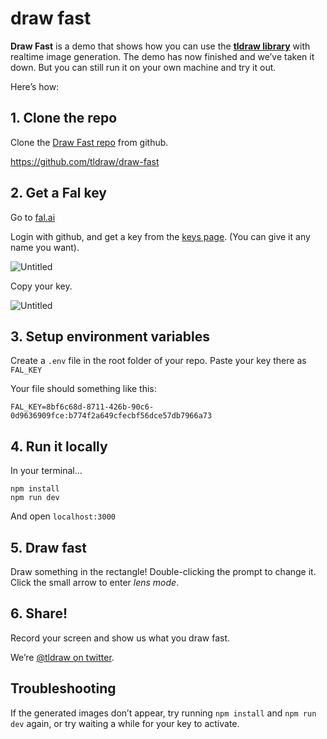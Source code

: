 # draw fast

**Draw Fast** is a demo that shows how you can use the [**tldraw library**](https://tldraw.dev) with realtime image generation. The demo has now finished and we’ve taken it down. But you can still run it on your own machine and try it out.

Here’s how:

## 1. Clone the repo

Clone the [Draw Fast repo](https://github.com/tldraw/draw-fast) from github.

https://github.com/tldraw/draw-fast

## 2. Get a Fal key

Go to [fal.ai](https://fal.ai)

Login with github, and get a key from the [keys page](https://www.fal.ai/dashboard/keys). (You can give it any name you want).

![Untitled](https://prod-files-secure.s3.us-west-2.amazonaws.com/caa9ce5f-2803-48f0-a148-84fb1782a8cb/e44ea754-1155-4693-ba2c-31fb8fb5914c/Untitled.png)

Copy your key.

![Untitled](https://prod-files-secure.s3.us-west-2.amazonaws.com/caa9ce5f-2803-48f0-a148-84fb1782a8cb/12814028-825f-4e8a-9ac8-9b622cbab879/Untitled.png)

## 3. Setup environment variables

Create a `.env` file in the root folder of your repo.
Paste your key there as `FAL_KEY`

Your file should something like this:

```
FAL_KEY=8bf6c68d-8711-426b-90c6-0d9636909fce:b774f2a649cfecbf56dce57db7966a73
```

## 4. Run it locally

In your terminal…

```
npm install
npm run dev
```

And open `localhost:3000`

## 5. Draw fast

Draw something in the rectangle!
Double-clicking the prompt to change it.
Click the small arrow to enter *lens mode*.

## 6. Share!

Record your screen and show us what you draw fast.

We’re [@tldraw on twitter](https://twitter.com/tldraw).

## Troubleshooting

If the generated images don’t appear, try running `npm install` and `npm run dev` again, or try waiting a while for your key to activate.
